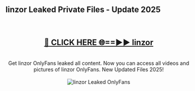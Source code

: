 <h2>linzor Leaked Private Files - Update 2025</h2>
<br>
<div align="center">
<h2><a href="https://cliphot.my.id/linzor" rel="nofollow">🔴 CLICK HERE 🌐==►► linzor</a></h2>
<br>
Get linzor OnlyFans leaked all content. Now you can access all videos and pictures of linzor OnlyFans. New Updated Files 2025!
<br>
<br>
<a href="https://cliphot.my.id/linzor" rel="nofollow" data-target="animated-image.originalLink"><img src="https://i.ibb.co.com/WyWwxjT/player-gif2.gif" alt="linzor Leaked OnlyFans" style="max-width: 100%; display: inline-block;" data-target="animated-image.originalImage"></a>
</div>
<br>